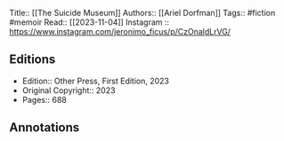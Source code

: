 Title:: [[The Suicide Museum]]
Authors:: [[Ariel Dorfman]]
Tags:: #fiction #memoir 
Read:: [[2023-11-04]]
Instagram :: https://www.instagram.com/jeronimo_ficus/p/CzOnaldLrVG/

## Editions
- Edition:: Other Press, First Edition, 2023
- Original Copyright:: 2023
- Pages:: 688

## Annotations
